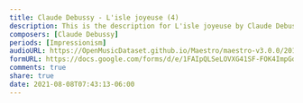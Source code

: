 ```yaml
---
title: Claude Debussy - L'isle joyeuse (4)
description: This is the description for L'isle joyeuse by Claude Debussy
composers: [Claude Debussy]
periods: [Impressionism]
audioURL: https://OpenMusicDataset.github.io/Maestro/maestro-v3.0.0/2013/ORIG-MIDI_02_7_10_13_Group_MID--AUDIO_12_R3_2013_wav--3.midi
formURL: https://docs.google.com/forms/d/e/1FAIpQLSeLOVXG41SF-FOK4ImpGdg0EoZlOlqsLLSLS-mdayDeL8Mv1w/viewform
comments: true
share: true
date: 2021-08-08T07:43:13-06:00
---
```

